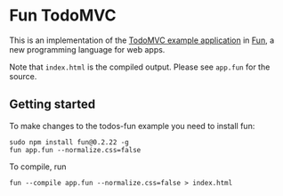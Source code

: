 Fun TodoMVC
===========

This is an implementation of the [TodoMVC example application](http://addyosmani.github.com/todomvc/) in [Fun](https://github.com/marcuswestin/fun), a new programming language for web apps.

Note that `index.html` is the compiled output. Please see `app.fun` for the source.

Getting started
---------------

To make changes to the todos-fun example you need to install fun:

	sudo npm install fun@0.2.22 -g
	fun app.fun --normalize.css=false

To compile, run

	fun --compile app.fun --normalize.css=false > index.html

